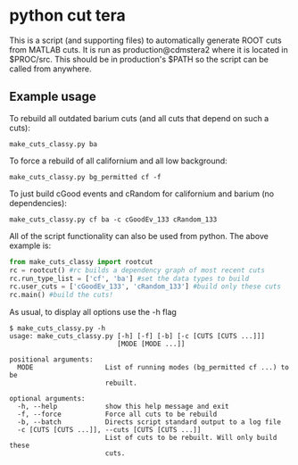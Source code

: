 python cut tera
===============

This is a script (and supporting files) to automatically generate ROOT cuts from MATLAB cuts.
It is run as production@cdmstera2 where it is located in $PROC/src. This should be in production's
$PATH so the script can be called from anywhere.

Example usage
-------------

To rebuild all outdated barium cuts (and all cuts that depend on such a cuts):

```shell
make_cuts_classy.py ba
```

To force a rebuild of all californium and all low background:

```shell
make_cuts_classy.py bg_permitted cf -f
```

To just build cGood events and cRandom for californium and barium (no dependencies):

```shell
make_cuts_classy.py cf ba -c cGoodEv_133 cRandom_133
```

All of the script functionality can also be used from python. The above example is:

```python
from make_cuts_classy import rootcut
rc = rootcut() #rc builds a dependency graph of most recent cuts
rc.run_type_list = ['cf', 'ba'] #set the data types to build
rc.user_cuts = ['cGoodEv_133', 'cRandom_133'] #build only these cuts
rc.main() #build the cuts!
```

As usual, to display all options use the -h flag

```shell
$ make_cuts_classy.py -h
usage: make_cuts_classy.py [-h] [-f] [-b] [-c [CUTS [CUTS ...]]]
                           [MODE [MODE ...]]

positional arguments:
  MODE                  List of running modes (bg_permitted cf ...) to be
                        rebuilt.

optional arguments:
  -h, --help            show this help message and exit
  -f, --force           Force all cuts to be rebuild
  -b, --batch           Directs script standard output to a log file
  -c [CUTS [CUTS ...]], --cuts [CUTS [CUTS ...]]
                        List of cuts to be rebuilt. Will only build these
                        cuts.
```

